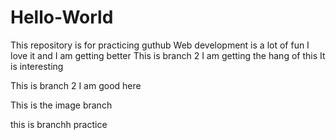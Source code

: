 # Hello-World
This repository is for practicing guthub 
Web development is a lot of fun
I love it and I am getting better 
This is branch 2 
I am getting the hang of this 
It is interesting 

This is branch 2 
I am good here 

This is the image branch 

this is branchh practice 
